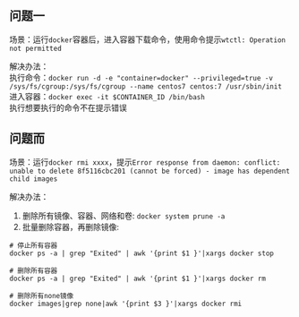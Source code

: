 ## 问题一  

场景：运行`docker`容器后，进入容器下载命令，使用命令提示`wtctl: Operation not permitted`  

解决办法：  
执行命令：`docker run -d -e "container=docker" --privileged=true -v /sys/fs/cgroup:/sys/fs/cgroup --name centos7 centos:7 /usr/sbin/init`  
进入容器：`docker exec -it $CONTAINER_ID /bin/bash`  
执行想要执行的命令不在提示错误

## 问题而

场景：运行`docker rmi xxxx`，提示`Error response from daemon: conflict: unable to delete 8f5116cbc201 (cannot be forced) - image has dependent child images`  

解决办法：  
1. 删除所有镜像、容器、网络和卷: `docker system prune -a`  
2. 批量删除容器，再删除镜像:  

```
# 停止所有容器
docker ps -a | grep "Exited" | awk '{print $1 }'|xargs docker stop

# 删除所有容器
docker ps -a | grep "Exited" | awk '{print $1 }'|xargs docker rm

# 删除所有none镜像
docker images|grep none|awk '{print $3 }'|xargs docker rmi
```
